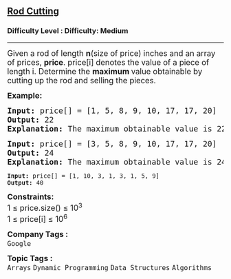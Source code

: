 <h2><a href="https://www.geeksforgeeks.org/problems/rod-cutting0840/1?itm_source=geeksforgeeks&itm_medium=article&itm_campaign=practice_card">Rod Cutting</a></h2><h3>Difficulty Level : Difficulty: Medium</h3><hr><div class="problems_problem_content__Xm_eO"><p><span style="font-size: 18px;">Given a rod of length <strong>n</strong>(size of price)&nbsp;inches and an array of prices, <strong>price</strong>. price[i] denotes the value of a piece of length i. Determine the <strong>maximum </strong>value obtainable by cutting up the rod and selling the pieces.</span></p>
<p><strong><span style="font-size: 18px;">Example:</span></strong></p>
<pre><span style="font-size: 18px;"><strong>Input:</strong> </span><span style="font-size: 18px;">price[] = [1, 5, 8, 9, 10, 17, 17, 20]</span><br><span style="font-size: 18px;"><strong>Output:</strong> </span><span style="font-size: 18px;">22</span><br><span style="font-size: 18px;"><strong>Explanation:</strong> </span><span style="font-size: 18px;">The maximum obtainable value is 22 by </span><span style="font-size: 18px;">cutting in two pieces of lengths 2 and&nbsp;</span><span style="font-size: 18px;">6, i.e., 5+17=22.</span></pre>
<pre><span style="font-size: 18px;"><strong>Input: </strong></span><span style="font-size: 18px;">price[] = [3, 5, 8, 9, 10, 17, 17, 20]</span><br><span style="font-size: 18px;"><strong>Output: </strong>24</span><br><span style="font-size: 18px;"><strong>Explanation:&nbsp;</strong></span><span style="font-size: 18px;">The maximum obtainable value is&nbsp;</span><span style="font-size: 18px;">24 by cutting the rod into 8 pieces&nbsp;</span><span style="font-size: 18px;">of length 1, i.e, 8*price[1]= 8*3 = 24.<br></span></pre>
<pre><strong>Input: </strong>price[] = [1, 10, 3, 1, 3, 1, 5, 9]<br><strong>Output: </strong>40</pre>
<p><span style="font-size: 18px;"><strong>Constraints:</strong><br></span><span style="font-size: 18px;">1 ≤ price.size() ≤ 10<sup>3</sup><br></span><span style="font-size: 18px;">1 ≤ price[i] ≤ 10<sup>6</sup></span></p></div><p><span style=font-size:18px><strong>Company Tags : </strong><br><code>Google</code>&nbsp;<br><p><span style=font-size:18px><strong>Topic Tags : </strong><br><code>Arrays</code>&nbsp;<code>Dynamic Programming</code>&nbsp;<code>Data Structures</code>&nbsp;<code>Algorithms</code>&nbsp;